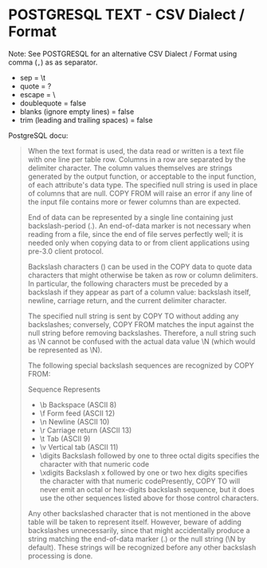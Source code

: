 # POSTGRESQL TEXT - CSV Dialect / Format

Note: See POSTGRESQL for an alternative CSV Dialect / Format using comma (`,`) as as separator.

- sep         = \t
- quote       = ?
- escape      = \\
- doublequote = false
- blanks (ignore empty lines) = false
- trim (leading and trailing spaces) = false


PostgreSQL docu:

> When the text format is used, the data read or written is a text file with one line per table row. 
> Columns in a row are separated by the delimiter character.
> The column values themselves are strings generated by the output function, or acceptable to the input function, 
> of each attribute's data type. The specified null string is used in place of columns that are null. 
> COPY FROM will raise an error if any line of the input file contains more or fewer columns than are expected. 
>
> End of data can be represented by a single line containing just backslash-period (\.).
> An end-of-data marker is not necessary when reading from a file, since the end of file serves perfectly well; 
> it is needed only when copying data to or from client applications using pre-3.0 client protocol.
>
> Backslash characters (\) can be used in the COPY data to quote data characters that might otherwise be taken as 
> row or column delimiters. In particular, the following characters must be preceded by a backslash 
> if they appear as part of a column value: backslash itself, newline, carriage return, and the current delimiter character.
>
> The specified null string is sent by COPY TO without adding any backslashes; conversely, 
> COPY FROM matches the input against the null string before removing backslashes. 
> Therefore, a null string such as \N cannot be confused with the actual data value \N (which would be represented as \\N).
>
> The following special backslash sequences are recognized by COPY FROM:
>
> Sequence	Represents
> - \b	Backspace (ASCII 8)
> - \f	Form feed (ASCII 12)
> - \n	Newline (ASCII 10)
> - \r	Carriage return (ASCII 13)
> - \t	Tab (ASCII 9)
> - \v	Vertical tab (ASCII 11)
> - \digits	Backslash followed by one to three octal digits specifies the character with that numeric code
> - \xdigits	Backslash x followed by one or two hex digits specifies the character with that numeric codePresently, COPY TO will never emit an octal or hex-digits backslash sequence, but it does use the other sequences listed above for those control characters.
>
> Any other backslashed character that is not mentioned in the above table will be taken to represent itself.
> However, beware of adding backslashes unnecessarily, 
> since that might accidentally produce a string matching the end-of-data marker (\.) 
> or the null string (\N by default). These strings will be recognized before any other backslash processing is done.

